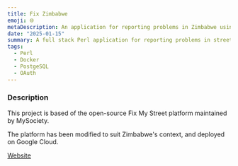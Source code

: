 ```yaml
---
title: Fix Zimbabwe
emoji: 🌐
metaDescription: An application for reporting problems in Zimbabwe using geolocation
date: "2025-01-15"
summary: A full stack Perl application for reporting problems in streets to local authorities
tags:
  - Perl
  - Docker
  - PostgeSQL
  - OAuth
---
```


### Description

This project is based of the open-source Fix My Street platform maintained by MySociety. 

The platform has been modified to suit Zimbabwe's context, and deployed on Google Cloud. 

[Website](https://fixmyzim.com)